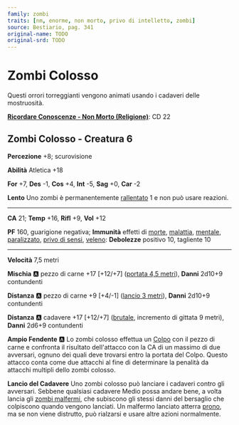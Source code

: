 ```yaml
---
family: zombi
traits: [nm, enorme, non morto, privo di intelletto, zombi]
source: Bestiario, pag. 341
original-name: TODO
original-srd: TODO
---
```


# Zombi Colosso

Questi orrori torreggianti vengono animati usando i cadaveri delle mostruosità.

**[Ricordare Conoscenze - Non Morto (Religione)](/azioni/ricordare-conoscenze)**: CD 22

## Zombi Colosso - Creatura 6

**Percezione** +8; scurovisione

**Abilità** Atletica +18

**For** +7, **Des** -1, **Cos** +4, **Int** -5, **Sag** +0, **Car** -2

**Lento** Uno zombi è permanentemente [rallentato](/condizioni/rallentato) 1 e non può usare reazioni.

***

**CA** 21; **Temp** +16, **Rifl** +9, **Vol** +12

**PF** 160, guarigione negativa; **Immunità** effetti di [morte](/tratti/morte), [malattia](/tratti/malattia), [mentale](/tratti/mentale), [paralizzato](/condizioni/paralizzato), [privo di sensi](/condizioni/privo-di-sensi), [veleno](/tratti/veleno): **Debolezze** positivo 10, tagliente 10

***

**Velocità** 7,5 metri

**Mischia** :a: pezzo di carne +17 \[+12/+7] ([portata 4,5 metri](/tratti/portata)), **Danni** 2d10+9 contundenti

**Distanza** :a: pezzo di carne +9 \[+4/-1] ([lancio 3 metri](/tratti/lancio)), **Danni** 2d10+9 contundenti

**Distanza** :a: cadavere +17 \[+12/+7] ([brutale](/tratti/brutale), incremento di gittata 9 metri), **Danni** 2d6+9 contundenti

**Ampio Fendente** :a: Lo zombi colosso effettua un [Colpo](/azioni/colpire) con il pezzo di carne e confronta il risultato dell'attacco con la CA di un massimo di due avversari, ognuno dei quali deve trovarsi entro la portata del Colpo. Questo attacco conta come due attacchi al fine di determinare la penalità da attacchi multipli dello zombi colosso.

**Lancio del Cadavere** Uno zombi colosso può lanciare i cadaveri contro gli avversari. Sebbene qualsiasi cadavere Medio possa andare bene, a volta lancia gli [zombi malfermi](/creature/zombi-malfermo), che subiscono gli stessi danni del bersaglio che colpiscono quando vengono lanciati. Un malfermo lanciato atterra [prono](/condizioni/prono), ma se non viene distrutto, può rialzarsi e usare altre azioni normalmente.
